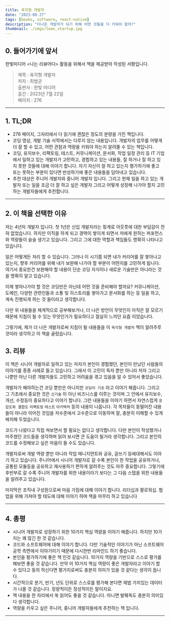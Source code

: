 ```yaml
---
title: 육각형 개발자
date: "2023-08-27"
tags: [books, software, react-native]
description: "더나은 개발자가 되기 위해 어떤 것들을 더 키워야 할까?"
thumbnail: ./imgs/lean_startup.jpg
---
```


## 0. 들어가기에 앞서

한빛미디어 <나는 리뷰어다> 활동을 위해서 책을 제공받아 작성된 서평입니다.

> 제목 : 육각형 개발자  
> 저자 : 최범균  
> 출판사 : 한빛 미디어  
> 출간 : 2023년 7월 22일  
> 페이지 : 276

---

## 1. TL;DR

- 276 페이지, 그자리에서 다 읽기에 괜찮은 정도의 분량을 가진 책입니다.
- 코딩 영상, 개발 기술 서적에서는 다루지 않는 내용입니다. 개발자의 업무를 어떻게 더 잘 할 수 있고, 어떤 관점과 역량을 키워야 하는지 알려줄 수 있는 책입니다.
- 코딩, 유지보수, 리팩토링, 테스트, 커뮤니케이션, 문서화, 작업 일정 관리 등 IT 기업에서 일하고 있는 개발자가 고민하고, 경험하고 있는 내용들, 잘 하거나 잘 하고 있지 못한 것들에 대해 이야기 합니다. 자기 자신이 잘 하고 있는지 평가하기에 좋고 또는 못하는 부분이 있다면 반성하기에 좋은 내용들을 담아내고 있습니다.
- 추천 대상은 주니어 개발자와 중니어 개발자 입니다. 그리고 현재 일을 하고 있는 개발자 또는 일을 조금 더 잘 하고 싶은 개발자 그리고 어떻게 성장해 나가야 할지 고민하는 개발자들에게 추천합니다.

---

## 2. 이 책을 선택한 이유

저는 4년차 개발자 입니다. 첫 1년은 신입 개발자라는 핑계로 아웃풋에 대한 부담감이 전혀 없었습니다. 하지만 이직을 하게 되고 경력이 쌓이게 되면서 저에게 원하는 퍼포먼스와 역량들이 슬슬 생기고 있습니다. 그리고 그에 대한 역할과 책임들도 명확히 나타나고 있습니다.

일은 어떻게든 처리 할 수 있습니다. 그러나 이 시기쯤 되면 내가 커리어를 잘 쌓아나고 있는지, 향후 커리어를 위해 내가 보완해 나가야 할 부분이 어떤지를 고민하게 됩니다. 여기서 중요한건 보완해야 할 내용이 단순 코딩 지식이나 새로운 기술만은 아니라는 것을 명확히 알고 있습니다.

이제 쌓아나가야 할 것은 코딩만은 아닌데 어떤 것을 준비해야 할까요? 커뮤니케이션, 도메인, 다양한 관련인들과 소통 및 히스토리를 쌓아가고 문서화를 하는 등 일을 하고, 계속 진행되게 하는 것 들이라고 생각합니다.

다만 위 내용들을 체계적으로 공부해보거나, 더 나은 방안이 무엇인지 아직은 잘 모르기 때문에 지침이 될 수 있는 무엇인가가 필요하다고 절실히 느끼던 요즘 이었습니다.

그렇기에, 제가 더 나은 개발자로써 지침이 될 내용들을 이 `육각형 개발자` 책이 알려주루 것이라 생각하고 이 책을 골랐습니다.

## 3. 리뷰

이 책은 시니어 개발자로 일하고 있는 저자가 본인이 경험했던, 본인이 만났던 사람들의 이야기를 종종 사례로 들고 있습니다. 그래서 이 고민이 독자 뿐만 아니라 저자 그리고 나뿐만 아닌 다른 개발자들도 고민하고 어려움을 겪고 있음을 알 수 있어서 좋았습니다.

개발자가 해야하는건 코딩 뿐만은 아니지만 `코딩이 기초` 라고 이야기 해줍니다. 그리고 그 기초에서 중요한 것은 `신기술` 이 아닌 비즈니스를 이루는 것이며 그 안에서 유지보수, 개선, 수정등이 중요하다고 이야기 합니다. 그런 내용들을 이야기 하면서 자연스럽게 `응집도와 결합도` `리팩토링` `테스트` `아키텍처` 등의 내용이 나옵니다. 각 목차들이 동떨어진 내용들이 아니라 이어진 것임을 저수준에서 고수준으로 이동하며 잘, 충분히 이해할 수 있게 배치해 두었습니다.

코드가 나왔다고 직접 쳐보면서 할 필요는 없다고 생각합니다. 다만 본인이 작성했거나 마주쳤던 코드들을 생각하며 읽어 보시면 큰 도움이 될거라 생각합니다. 그리고 본인의 코드를 수정해보고 싶은 마음이 들 수도 있습니다.

개발자로써 개발 역량 뿐만 아니라 작업 매니지먼트와 공유, 글쓰기 등에대해서도 이야기 하고 있습니다. 주니어에서 시니어 개발자로 갈 수록 본인이 한 작업을 공유하거나, 공통된 모듈등을 공유하고 재사용하기 편하게 알려주는 것도 아주 중요합니다. 그렇기에 후반부로 갈 수록 주니어 개발자를 위한 내용이라기 보다는 그 다음 스텝을 위한 내용들을 알려주고 있습니다.

마지막은 조직내 구성원으로써 마음 가짐에 대해 이야기 합니다. 리더십과 팔로워십. 협업을 위해 가져야 할 태도에 대해 이야기 하며 책을 마무리 하고 있습니다

---

## 4. 총평

- 시니어 개발자로 성장하기 위한 10가지 핵심 역량을 이야기 해줍니다. 하지만 10가지는 꽤 많긴 한 것 같습니다.
- 코드와 소프트웨어에 대해 이야기 합니다. 다만 기술적인 이야기가 아닌 소프트웨어 공학 측면에서 이야기이기 때문에 다시한번 리마인드 하기 좋습니다.
- 본인을 평가하기에 좋은 책 인것 같습니다. 10가지 역량을 기반으로 스스로 평가를 해보면 좋을 것 같습니다. 만약 이 10가지 핵심 역량이 좋은 개발자라고 이야기 할 수 있다고 동의 하신다면 평가지로써도 충분히 의미가 있을 것 같다는 생각이 듭니다.
- 시간적으로 분기, 반기, 년도 단위로 스스로를 평가해 본다면 제법 가치있는 데이터가 나올 것 같습니다. 정량적이든 정성적이든 말이지요.
- 책 내용을 한 자리에서 쑥 읽어도 좋을 것 같습니다. 아니면 발췌독도 충분히 의미있다 생각합니다.
- 역량을 키우고 싶은 주니어, 중니어 개발자들에게 추천하는 책 입니다.

---
